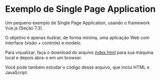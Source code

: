 # Exemplo de Single Page Application

Um pequeno exemplo de Single Page Application, usando o framework Vue.js (Seção 7.3). 

O objetivo é apenas ilustrar, de forma mínima, uma aplicação Web com interface (visão + controle) e modelo.

Para visualizar, faça o download do arquivo [index.html](https://github.com/mtov/ESM-ExemplosCodigo/blob/master/cap7/spa/index.html) para sua máquina local e depois abra-o em um browser.

Você pode também estudar o código desse arquivo, que inclui HTML e JavaScript.
